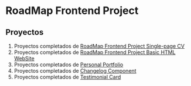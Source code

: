 # RoadMap Frontend Project
## Proyectos
1. Proyectos completados de [RoadMap Frontend Project Single-page CV](https://roadmap.sh/projects/single-page-cv)
2. Proyectos completados de [RoadMap Frontend Project Basic HTML WebSite](https://roadmap.sh/projects/basic-html-website)
3. Proyectos completados de [Personal Portfolio](https://roadmap.sh/projects/portfolio-website)
4. Proyectos completados de [Changelog Component](https://roadmap.sh/projects/changelog-component)
5. Proyectos completados de [Testimonial Card](https://roadmap.sh/projects/testimonial-cards)